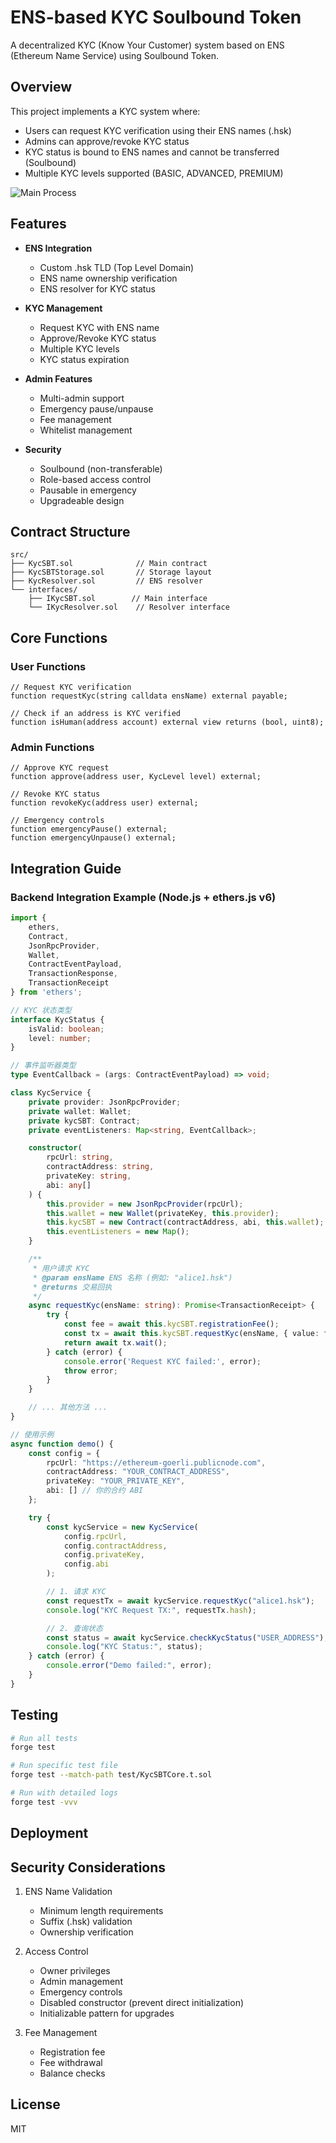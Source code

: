 # ENS-based KYC Soulbound Token

A decentralized KYC (Know Your Customer) system based on ENS (Ethereum Name Service) using Soulbound Token.

## Overview

This project implements a KYC system where:
- Users can request KYC verification using their ENS names (.hsk)
- Admins can approve/revoke KYC status
- KYC status is bound to ENS names and cannot be transferred (Soulbound)
- Multiple KYC levels supported (BASIC, ADVANCED, PREMIUM)

![Main Process](process.jpg "Main Process")
## Features

- **ENS Integration**
  - Custom .hsk TLD (Top Level Domain)
  - ENS name ownership verification
  - ENS resolver for KYC status

- **KYC Management**
  - Request KYC with ENS name
  - Approve/Revoke KYC status
  - Multiple KYC levels
  - KYC status expiration

- **Admin Features**
  - Multi-admin support
  - Emergency pause/unpause
  - Fee management
  - Whitelist management

- **Security**
  - Soulbound (non-transferable)
  - Role-based access control
  - Pausable in emergency
  - Upgradeable design

## Contract Structure

```solidity
src/
├── KycSBT.sol              // Main contract
├── KycSBTStorage.sol       // Storage layout
├── KycResolver.sol         // ENS resolver
└── interfaces/
    ├── IKycSBT.sol        // Main interface
    └── IKycResolver.sol    // Resolver interface
```

## Core Functions

### User Functions
```solidity
// Request KYC verification
function requestKyc(string calldata ensName) external payable;

// Check if an address is KYC verified
function isHuman(address account) external view returns (bool, uint8);
```

### Admin Functions
```solidity
// Approve KYC request
function approve(address user, KycLevel level) external;

// Revoke KYC status
function revokeKyc(address user) external;

// Emergency controls
function emergencyPause() external;
function emergencyUnpause() external;
```

## Integration Guide

### Backend Integration Example (Node.js + ethers.js v6)

```typescript
import { 
    ethers, 
    Contract, 
    JsonRpcProvider, 
    Wallet, 
    ContractEventPayload,
    TransactionResponse,
    TransactionReceipt 
} from 'ethers';

// KYC 状态类型
interface KycStatus {
    isValid: boolean;
    level: number;
}

// 事件监听器类型
type EventCallback = (args: ContractEventPayload) => void;

class KycService {
    private provider: JsonRpcProvider;
    private wallet: Wallet;
    private kycSBT: Contract;
    private eventListeners: Map<string, EventCallback>;

    constructor(
        rpcUrl: string, 
        contractAddress: string, 
        privateKey: string, 
        abi: any[]
    ) {
        this.provider = new JsonRpcProvider(rpcUrl);
        this.wallet = new Wallet(privateKey, this.provider);
        this.kycSBT = new Contract(contractAddress, abi, this.wallet);
        this.eventListeners = new Map();
    }

    /**
     * 用户请求 KYC
     * @param ensName ENS 名称 (例如: "alice1.hsk")
     * @returns 交易回执
     */
    async requestKyc(ensName: string): Promise<TransactionReceipt> {
        try {
            const fee = await this.kycSBT.registrationFee();
            const tx = await this.kycSBT.requestKyc(ensName, { value: fee });
            return await tx.wait();
        } catch (error) {
            console.error('Request KYC failed:', error);
            throw error;
        }
    }

    // ... 其他方法 ...
}

// 使用示例
async function demo() {
    const config = {
        rpcUrl: "https://ethereum-goerli.publicnode.com",
        contractAddress: "YOUR_CONTRACT_ADDRESS",
        privateKey: "YOUR_PRIVATE_KEY",
        abi: [] // 你的合约 ABI
    };

    try {
        const kycService = new KycService(
            config.rpcUrl,
            config.contractAddress,
            config.privateKey,
            config.abi
        );

        // 1. 请求 KYC
        const requestTx = await kycService.requestKyc("alice1.hsk");
        console.log("KYC Request TX:", requestTx.hash);

        // 2. 查询状态
        const status = await kycService.checkKycStatus("USER_ADDRESS");
        console.log("KYC Status:", status);
    } catch (error) {
        console.error("Demo failed:", error);
    }
}
```

## Testing

```bash
# Run all tests
forge test

# Run specific test file
forge test --match-path test/KycSBTCore.t.sol

# Run with detailed logs
forge test -vvv
```

## Deployment



## Security Considerations

1. ENS Name Validation
   - Minimum length requirements
   - Suffix (.hsk) validation
   - Ownership verification

2. Access Control
   - Owner privileges
   - Admin management
   - Emergency controls
   - Disabled constructor (prevent direct initialization)
   - Initializable pattern for upgrades

3. Fee Management
   - Registration fee
   - Fee withdrawal
   - Balance checks

## License

MIT
